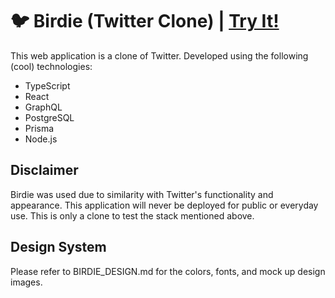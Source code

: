 # 🐦 Birdie (Twitter Clone) | [Try It!](https://birdie.darsler.com "https://birdie.darsler.com")

This web application is a clone of Twitter. Developed using the following (cool) technologies:

- TypeScript
- React
- GraphQL
- PostgreSQL
- Prisma
- Node.js

## Disclaimer

Birdie was used due to similarity with Twitter's functionality and appearance. This application will never be deployed for public or everyday use. This is only a clone to test the stack mentioned above.

## Design System

Please refer to BIRDIE_DESIGN.md for the colors, fonts, and mock up design images.
